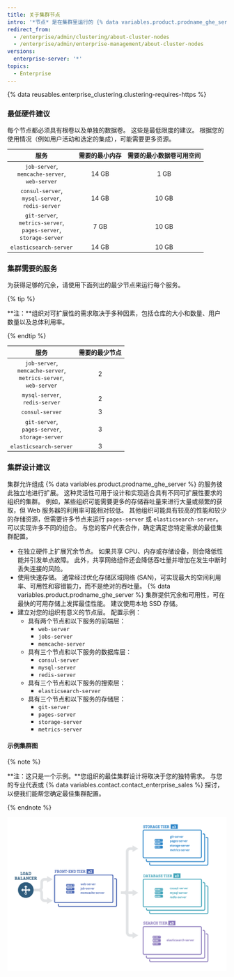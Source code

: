 ```yaml
---
title: 关于集群节点
intro: '*节点* 是在集群里运行的 {% data variables.product.prodname_ghe_server %} 实例。 每个节点都运行一组服务，这些服务将提供给集群，最终提供给用户。'
redirect_from:
  - /enterprise/admin/clustering/about-cluster-nodes
  - /enterprise/admin/enterprise-management/about-cluster-nodes
versions:
  enterprise-server: '*'
topics:
  - Enterprise
---
```


{% data reusables.enterprise_clustering.clustering-requires-https %}

### 最低硬件建议
每个节点都必须具有根卷以及单独的数据卷。 这些是最低限度的建议。 根据您的使用情况（例如用户活动和选定的集成），可能需要更多资源。

|                                               服务                                               | 需要的最小内存 | 需要的最小数据卷可用空间 |
|:----------------------------------------------------------------------------------------------:|:-------:|:------------:|
|               `job-server`,<br/>`memcache-server`,<br/>`web-server`                |  14 GB  |     1 GB     |
|              `consul-server`,<br/>`mysql-server`,<br/>`redis-server`               |  14 GB  |    10 GB     |
| `git-server`,<br/>`metrics-server`,<br/>`pages-server`,<br/>`storage-server` |  7 GB   |    10 GB     |
|                                     `elasticsearch-server`                                     |  14 GB  |    10 GB     |

### 集群需要的服务
为获得足够的冗余，请使用下面列出的最少节点来运行每个服务。

{% tip %}

**注：**组织对可扩展性的需求取决于多种因素，包括仓库的大小和数量、用户数量以及总体利用率。

{% endtip %}

|                                              服务                                               | 需要的最少节点 |
|:---------------------------------------------------------------------------------------------:|:-------:|
| `job-server`,<br/>`memcache-server`,<br/>`metrics-server`,<br/>`web-server` |    2    |
|                           `mysql-server`,<br/>`redis-server`                            |    2    |
|                                        `consul-server`                                        |    3    |
|              `git-server`,<br/>`pages-server`,<br/>`storage-server`               |    3    |
|                                    `elasticsearch-server`                                     |    3    |

### 集群设计建议

集群允许组成 {% data variables.product.prodname_ghe_server %} 的服务彼此独立地进行扩展。 这种灵活性可用于设计和实现适合具有不同可扩展性要求的组织的集群。 例如，某些组织可能需要更多的存储吞吐量来进行大量或频繁的获取，但 Web 服务器的利用率可能相对较低。 其他组织可能具有较高的性能和较少的存储资源，但需要许多节点来运行 `pages-server` 或 `elasticsearch-server`。 可以实现许多不同的组合。 与您的客户代表合作，确定满足您特定需求的最佳集群配置。

- 在独立硬件上扩展冗余节点。 如果共享 CPU、内存或存储设备，则会降低性能并引发单点故障。 此外，共享网络组件还会降低吞吐量并增加在发生中断时丢失连接的风险。
- 使用快速存储。 通常经过优化存储区域网络 (SAN)，可实现最大的空间利用率、可用性和容错能力，而不是绝对的吞吐量。 {% data variables.product.prodname_ghe_server %} 集群提供冗余和可用性，可在最快的可用存储上发挥最佳性能。 建议使用本地 SSD 存储。
- 建立对您的组织有意义的节点层。 配置示例：
  - 具有两个节点和以下服务的前端层：
    - `web-server`
    - `jobs-server`
    - `memcache-server`
  - 具有三个节点和以下服务的数据库层：
    - `consul-server`
    - `mysql-server`
    - `redis-server`
  - 具有三个节点和以下服务的搜索层：
    - `elasticsearch-server`
  - 具有三个节点和以下服务的存储层：
    - `git-server`
    - `pages-server`
    - `storage-server`
    - `metrics-server`

#### 示例集群图
{% note %}

**注：这只是一个示例。**您组织的最佳集群设计将取决于您的独特需求。 与您的专业代表或 {% data variables.contact.contact_enterprise_sales %} 探讨，以便我们能帮您确定最佳集群配置。

{% endnote %}

<img src="/assets/images/enterprise/cluster/cluster-diagram.png" alt="示例集群" style="width: 800px;border:0" />
